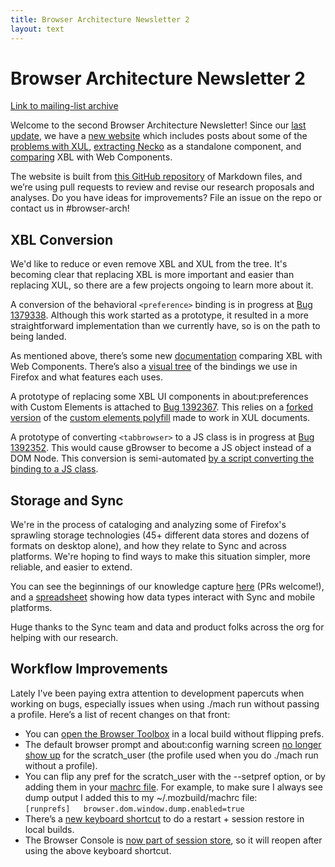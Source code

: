 ```yaml
---
title: Browser Architecture Newsletter 2
layout: text
---
```


# Browser Architecture Newsletter 2

[Link to mailing-list archive](https://groups.google.com/d/msg/firefox-dev/Rc2w2a9e8HQ/vuJZffViCwAJ)

Welcome to the second Browser Architecture Newsletter! Since our [last update](https://groups.google.com/forum/#!msg/firefox-dev/ueRILL2ppac/RxR9lLPkAwAJ;context-place=forum/firefox-dev), we have a [new website](https://mozilla.github.io/firefox-browser-architecture/) which includes posts about some of the [problems with XUL](https://mozilla.github.io/firefox-browser-architecture/text/0003-problems-with-xul.html), [extracting Necko](https://mozilla.github.io/firefox-browser-architecture/text/0002-extracting-necko.html) as a standalone component, and [comparing](https://mozilla.github.io/firefox-browser-architecture/text/0004-xbl-web-components.html) XBL with Web Components.

The website is built from [this GitHub repository](https://github.com/mozilla/firefox-browser-architecture) of Markdown files, and we’re using pull requests to review and revise our research proposals and analyses. Do you have ideas for improvements? File an issue on the repo or contact us in #browser-arch!

## XBL Conversion

We'd like to reduce or even remove XBL and XUL from the tree. It's becoming clear that replacing XBL is more important and easier than replacing XUL, so there are a few projects ongoing to learn more about it.

A conversion of the behavioral `<preference>` binding is in progress at [Bug 1379338](https://bugzilla.mozilla.org/show_bug.cgi?id=1379338). Although this work started as a prototype, it resulted in a more straightforward implementation than we currently have, so is on the path to being landed.

As mentioned above, there’s some new [documentation](https://mozilla.github.io/firefox-browser-architecture/text/0004-xbl-web-components.html) comparing XBL with Web Components. There’s also a [visual tree](https://bgrins.github.io/xbl-analysis) of the bindings we use in Firefox and what features each uses.

A prototype of replacing some XBL UI components in about:preferences with Custom Elements is attached to [Bug 1392367](https://bugzilla.mozilla.org/show_bug.cgi?id=1392367). This relies on a [forked version](https://github.com/webcomponents/custom-elements/compare/master...bgrins:firefox-browser-chrome?expand=1) of the [custom elements polyfill](https://github.com/webcomponents/custom-elements) made to work in XUL documents.

A prototype of converting `<tabbrowser>` to a JS class is in progress at [Bug 1392352](https://bugzilla.mozilla.org/show_bug.cgi?id=1392352). This would cause gBrowser to become a JS object instead of a DOM Node. This conversion is semi-automated [by a script converting the binding to a JS class](https://github.com/bgrins/xbl-analysis/blob/ad87d682b937620b1c129e49c4081483c7074540/scripts/build-custom-elements.js).

## Storage and Sync

We're in the process of cataloging and analyzing some of Firefox's sprawling storage technologies (45+ different data stores and dozens of formats on desktop alone), and how they relate to Sync and across platforms. We're hoping to find ways to make this situation simpler, more reliable, and easier to extend.

You can see the beginnings of our knowledge capture [here](https://github.com/mozilla/firefox-data-store-docs) (PRs welcome!), and a [spreadsheet](http://bit.ly/2vpZI9e) showing how data types interact with Sync and mobile platforms.

Huge thanks to the Sync team and data and product folks across the org for helping with our research.

## Workflow Improvements

Lately I've been paying extra attention to development papercuts when working on bugs, especially issues when using ./mach run without passing a profile. Here’s a list of recent changes on that front:

*   You can [open the Browser Toolbox](https://groups.google.com/d/msg/firefox-dev/678mrnS6120/KXcP18ZUCAAJ) in a local build without flipping prefs.
*   The default browser prompt and about:config warning screen [no longer show up](https://groups.google.com/d/msg/firefox-dev/kPwA1y-7BpI/gX6rvhEjBQAJ) for the scratch_user (the profile used when you do ./mach run without a profile).
*   You can flip any pref for the scratch_user with the --setpref option, or by adding them in your [machrc file](https://developer.mozilla.org/en-US/docs/Mozilla/Developer_guide/mach#Does_mach_have_its_own_configuration_file). For example, to make sure I always see dump output I added this to my ~/.mozbuild/machrc file:  
    `[runprefs]  
    browser.dom.window.dump.enabled=true`
*   There’s a [new keyboard shortcut](https://groups.google.com/d/msg/firefox-dev/Tme95bp3EHY/ow-l077FAAAJ) to do a restart + session restore in local builds.
*   The Browser Console is [now part of session store](https://bugzilla.mozilla.org/show_bug.cgi?id=1388552), so it will reopen after using the above keyboard shortcut.
